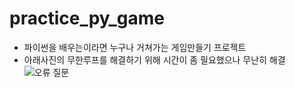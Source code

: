 # practice_py_game
- 파이썬을 배우는이라면 누구나 거쳐가는 게임만들기 프로젝트
- 아래사진의 무한루프를 해결하기 위해 시간이 좀 필요했으나 무난히 해결
![오류 질문](https://github.com/Blankers2/practice_py_game/assets/156766674/d5ba645a-8538-484e-a494-5ea8a827d116)
